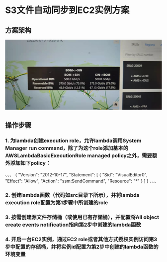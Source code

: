 # S3文件自动同步到EC2实例方案

## 方案架构

![alt text](https://github.com/zhixueli/s3-lambda-runcmd/blob/main/img/arch.jpeg?raw=true)

## 操作步骤

### 1. 为lambda创建execution role，允许lambda调用System Manager run command，除了为这个role添加基本的AWSLambdaBasicExecutionRole managed policy之外，需要额外添加如下policy：

、、、
{
    "Version": "2012-10-17",
    "Statement": [
        {
            "Sid": "VisualEditor0",
            "Effect": "Allow",
            "Action": "ssm:SendCommand",
            "Resource": "*"
        }
    ]
}
、、、

### 2. 创建lambda函数（代码如src目录下所示），并将lambda execution role配置为第1步骤中所创建的role

### 3. 按需创建源文件存储桶（或使用已有存储桶），并配置将All object create events notification指向第2步中创建的lambda函数

### 4. 开启一台EC2实例，通过EC2 role或者其他方式授权实例访问第3步中配置的存储桶，并将实例id配置为第2步中创建的lambda函数的环境变量